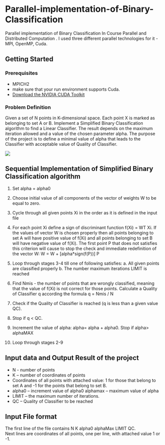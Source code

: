 # Parallel-implementation-of-Binary-Classification
Parallel implementation of Binary Classification In Course Parallel and Distributed Computation .
I used three different parallel technologies for it - MPI, OpenMP, Cuda.

## Getting Started


### Prerequisites
 
 * MPICH2 
 * make sure that your run environment supports Cuda.
 * [Download the NVIDIA CUDA Toolkit](https://docs.nvidia.com/cuda/cuda-installation-guide-microsoft-windows/index.html#download-cuda-software) 

### Problem Definition
Given a set of N points in K-dimensional space. Each point X is marked as belonging to set A or B.
Implement a Simplified Binary Classification algorithm to find a Linear Classifier. 
The result depends on the maximum iteration allowed and a value of the chosen parameter alpha. 
The purpose of the project is to define a minimal value of alpha
 that leads to the Classifier with acceptable value of Quality of Classifier.

 ![](https://cdn1.imggmi.com/uploads/2019/10/3/6e302cd2c1a45fea60730899843a6ca6-full.png)

## Sequential Implementation of Simplified Binary Classification algorithm

1.	Set alpha = alpha0
2.	Choose initial value of all components of the vector of weights W to be equal to zero.
3.	Cycle through all given points Xi in the order as it is defined in the input file
4.	For each point Xi define a sign of discriminant function f(Xi) = WT Xi. If the values of vector W is chosen properly then all points belonging to set A will have positive value of f(Xi) and all points belonging to set B will have negative value of f(Xi). The first point P that does not satisfies this criterion will cause to stop the check and immediate redefinition of the vector W:
W = W + [alpha*sign(f(P))] P
5.	 Loop through stages 3-4 till one of following satisfies:
a.	All given points are classified properly
b.	The number maximum iterations LIMIT is reached

6.	Find Nmis - the number of points that are wrongly classified, meaning that the value of f(Xi) is not correct for those points. Calculate a Quality of Classifier q according the formula q = Nmis / N

7.	Check if the Quality of Classifier is reached (q is less than a given value QC). 
8.	Stop if q < QC.
9.	Increment the value of alpha:    alpha= alpha + alpha0.    Stop if  alpha> alphaMAX
10.	Loop through stages 2-9

## Input data and Output Result of the project

*	N - number of points
*	K – number of coordinates of points
*	Coordinates of all points with attached value: 1 for those that belong to set A and -1 for the points that belong to set B.
*	alpha0 – increment value of alpha0 alphamax – maximum value of alpha
*	LIMIT – the maximum number of iterations. 
*	QC – Quality of Classifier to be reached 

## Input File format
  The first line of the file contains   N    K    alpha0   alphaMax LIMIT   QC.  
Next lines are coordinates of all points, one per line, with attached value 1 or -1.
